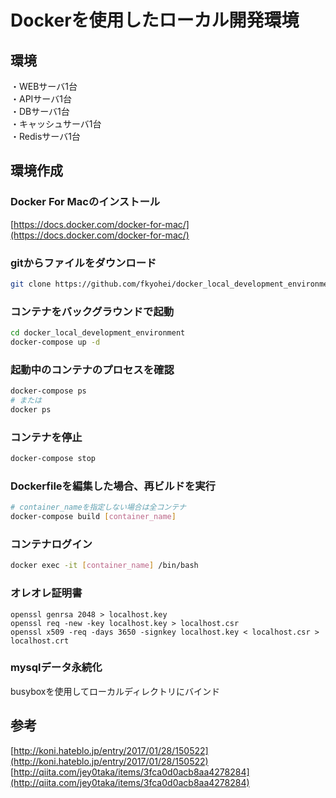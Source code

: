 # Dockerを使用したローカル開発環境

## 環境
・WEBサーバ1台  
・APIサーバ1台  
・DBサーバ1台  
・キャッシュサーバ1台  
・Redisサーバ1台  

## 環境作成
### Docker For Macのインストール
[https://docs.docker.com/docker-for-mac/](https://docs.docker.com/docker-for-mac/)

### gitからファイルをダウンロード
```sh
git clone https://github.com/fkyohei/docker_local_development_environment.git
```

### コンテナをバックグラウンドで起動
```sh
cd docker_local_development_environment
docker-compose up -d
```

### 起動中のコンテナのプロセスを確認
```sh
docker-compose ps
# または
docker ps
```

### コンテナを停止
```sh
docker-compose stop
```

### Dockerfileを編集した場合、再ビルドを実行
```sh
# container_nameを指定しない場合は全コンテナ
docker-compose build [container_name]
```

### コンテナログイン
```sh
docker exec -it [container_name] /bin/bash
```

### オレオレ証明書
```
openssl genrsa 2048 > localhost.key
openssl req -new -key localhost.key > localhost.csr
openssl x509 -req -days 3650 -signkey localhost.key < localhost.csr > localhost.crt
```

### mysqlデータ永続化
busyboxを使用してローカルディレクトリにバインド

## 参考
[http://koni.hateblo.jp/entry/2017/01/28/150522](http://koni.hateblo.jp/entry/2017/01/28/150522)  
[http://qiita.com/jey0taka/items/3fca0d0acb8aa4278284](http://qiita.com/jey0taka/items/3fca0d0acb8aa4278284)
